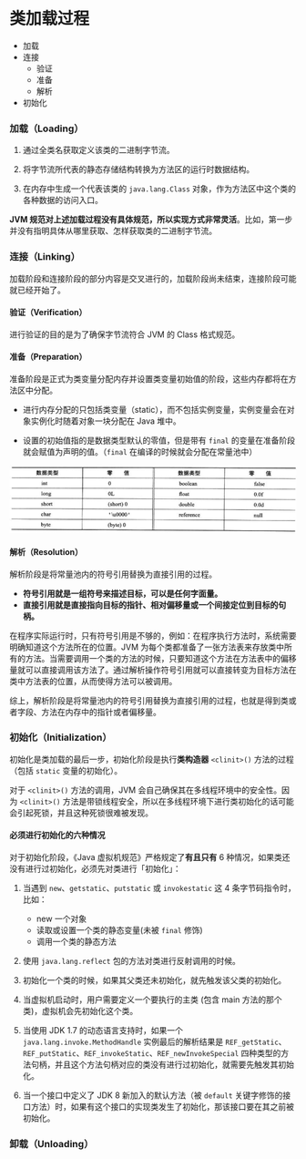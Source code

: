 # 类加载过程

- 加载
- 连接
    - 验证
    - 准备
    - 解析
- 初始化


### 加载（Loading）

1. 通过全类名获取定义该类的二进制字节流。

2. 将字节流所代表的静态存储结构转换为方法区的运行时数据结构。

3. 在内存中生成一个代表该类的 `java.lang.Class` 对象，作为方法区中这个类的各种数据的访问入口。

**JVM 规范对上述加载过程没有具体规范，所以实现方式非常灵活**。比如，第一步并没有指明具体从哪里获取、怎样获取类的二进制字节流。


### 连接（Linking）

加载阶段和连接阶段的部分内容是交叉进行的，加载阶段尚未结束，连接阶段可能就已经开始了。

#### 验证（Verification）

进行验证的目的是为了确保字节流符合 JVM 的 Class 格式规范。

#### 准备（Preparation）

准备阶段是正式为类变量分配内存并设置类变量初始值的阶段，这些内存都将在方法区中分配。

- 进行内存分配的只包括类变量（static），而不包括实例变量，实例变量会在对象实例化时随着对象一块分配在 Java 堆中。

- 设置的初始值指的是数据类型默认的零值，但是带有 `final` 的变量在准备阶段就会赋值为声明的值。（`final` 在编译的时候就会分配在常量池中）

![数据类型零值](/assets/images/JVM/数据类型零值.png)

#### 解析（Resolution）

解析阶段是将常量池内的符号引用替换为直接引用的过程。

- **符号引用就是一组符号来描述目标，可以是任何字面量。**
- **直接引用就是直接指向目标的指针、相对偏移量或一个间接定位到目标的句柄。**

在程序实际运行时，只有符号引用是不够的，例如：在程序执行方法时，系统需要明确知道这个方法所在的位置。JVM 为每个类都准备了一张方法表来存放类中所有的方法。当需要调用一个类的方法的时候，只要知道这个方法在方法表中的偏移量就可以直接调用该方法了。通过解析操作符号引用就可以直接转变为目标方法在类中方法表的位置，从而使得方法可以被调用。

综上，解析阶段是将常量池内的符号引用替换为直接引用的过程，也就是得到类或者字段、方法在内存中的指针或者偏移量。


### 初始化（Initialization）

初始化是类加载的最后一步，初始化阶段是执行**类构造器** `<clinit>()` 方法的过程（包括 `static` 变量的初始化）。

对于 `<clinit>()` 方法的调用，JVM 会自己确保其在多线程环境中的安全性。因为 `<clinit>()` 方法是带锁线程安全，所以在多线程环境下进行类初始化的话可能会引起死锁，并且这种死锁很难被发现。


#### 必须进行初始化的六种情况

对于初始化阶段，《Java 虚拟机规范》严格规定了**有且只有** 6 种情况，如果类还没有进行过初始化，必须先对类进行「初始化」：

1. 当遇到 `new`、`getstatic`、`putstatic` 或 `invokestatic` 这 4 条字节码指令时，比如：
    - new 一个对象
    - 读取或设置一个类的静态变量(未被 `final` 修饰)
    - 调用一个类的静态方法

2. 使用 `java.lang.reflect` 包的方法对类进行反射调用的时候。

3. 初始化一个类的时候，如果其父类还未初始化，就先触发该父类的初始化。

4. 当虚拟机启动时，用户需要定义一个要执行的主类 (包含 main 方法的那个类)，虚拟机会先初始化这个类。

5. 当使用 JDK 1.7 的动态语言支持时，如果一个 `java.lang.invoke.MethodHandle` 实例最后的解析结果是 `REF_getStatic`、`REF_putStatic`、`REF_invokeStatic`、`REF_newInvokeSpecial` 四种类型的方法句柄，并且这个方法句柄对应的类没有进行过初始化，就需要先触发其初始化。

6. 当一个接口中定义了 JDK 8 新加入的默认方法（被 `default` 关键字修饰的接口方法）时，如果有这个接口的实现类发生了初始化，那该接口要在其之前被初始化。


### 卸载（Unloading）